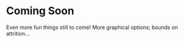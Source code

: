 
# Coming Soon

Even more fun things still to come! More graphical options; bounds on attrition...

